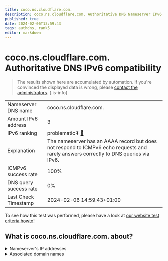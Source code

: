 ```yaml
---
title: coco.ns.cloudflare.com.
description: coco.ns.cloudflare.com. Authoritative DNS Nameserver IPv6 compatibility
published: true
date: 2024-02-06T13:59:43
tags: authdns, rank5
editor: markdown
---
```


# coco.ns.cloudflare.com. Authoritative DNS IPv6 compatibility

> The results shown here are accumulated by automation. If you're convinced the displayed data is wrong, please [contact the administrators](/howto/chat). 
{.is-info}




|   |   |
| - | - |
| Nameserver DNS name | coco.ns.cloudflare.com.
| Amount IPv6 address | 3
| IPv6 ranking | problematic :arrow_double_down: [🔗](/howto/ranking) |
| Explanation | The nameserver has an AAAA record but does not respond to ICMPv6 echo requests and rarely answers correctly to DNS queries via IPv6. |
| ICMPv6 success rate | 100%|
| DNS query success rate | 0% |
| Last Check Timestamp | 2024-02-06 14:59:43+01:00 |

To see how this test was performed, please have a look at [our website test criteria howto](/howto/testcriteria/authdns)!


## What is coco.ns.cloudflare.com. about?




<details>
<summary>Nameserver's IP addresses</summary>

2606:4700:50::adf5:3a68

2803:f800:50::6ca2:c068

2a06:98c1:50::ac40:2068

</details>



<details>
<summary>Associated domain names</summary>

www.funimation.com

</details>
